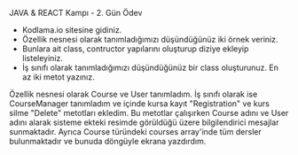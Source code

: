 JAVA & REACT Kampı  - 2. Gün Ödev
- Kodlama.io sitesine gidiniz.
- Özellik nesnesi olarak tanımladığımızı düşündüğünüz iki örnek veriniz.
- Bunlara ait class, contructor yapılarını oluşturup diziye ekleyip listeleyiniz.
- İş sınıfı olarak tanımladığımızı düşündüğünüz bir class oluşturunuz. En az iki metot yazınız.

Özellik nesnesi olarak Course ve User tanımladım. İş sınıfı olarak ise CourseManager tanımladım ve içinde kursa kayıt "Registration" ve kurs silme  "Delete" metotları ekledim. Bu metotlar çalışırken Course adını ve User adını alarak sisteme ekteki resimde görüldüğü üzere bilgilendirici mesajlar sunmaktadır. Ayrıca Course türündeki courses array'inde tüm dersler bulunmaktadır ve bunuda döngüyle ekrana yazdırdım.
